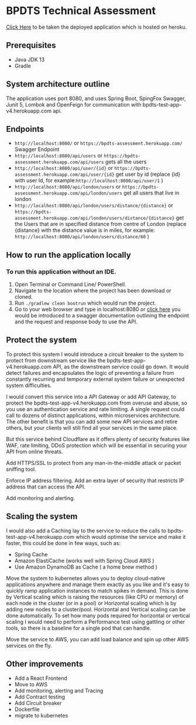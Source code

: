 # BPDTS Technical Assessment

[Click Here](https://bpdts-assessment.herokuapp.com/swagger-ui.html#/) to be taken the deployed application which is hosted on heroku.

 ## Prerequisites
 - Java JDK 13
 - Gradle
 
 ## System architecture outline
The application uses port 8080, and uses Spring Boot, SpingFox Swagger, Junit 5, Lombok and  OpenFeign for communication with bpdts-test-app-v4.herokuapp.com api. 

## Endpoints
- ```http://localhost:8080/``` or ```https://bpdts-assessment.herokuapp.com/``` Swagger Endpoint 
- ```http://localhost:8080/api/users``` or ```https://bpdts-assessment.herokuapp.com/api/users``` gets all the users
- ```http://localhost:8080/api/user/{id}``` or ```https://bpdts-assessment.herokuapp.com/api/user/{id}``` get user by id (replace {id} with user Id, for example:```http://localhost:8080/api/user/1``` )
- ```http://localhost:8080/api/london/users``` or ```https://bpdts-assessment.herokuapp.com/api/london/users``` get all users that live in london
- ```http://localhost:8080/api/london/users/distance/{distance}``` or ```https://bpdts-assessment.herokuapp.com/api/london/users/distance/{distance}``` get the Users that are in specified distance from centre of London (replace {distance} with the  distance value is in miles, for example: ```http://localhost:8080/api/london/users/distance/60``` )


## How to run the application locally
### To run this application without an IDE.
1. Open Terminal or Command Line/ PowerShell.
2. Navigate to the location where the project has been download or cloned.
3. Run `./gradlew clean bootrun` which would run the project.
4. Go to your web browser and type in localhost:8080 or [click here](http://localhost:8080) you would be introduced to a swagger documentation outlining the endpoint and the request and response body to use the API.

## Protect the system
To protect this system I would introduce a circuit breaker to the system to protect from  downstream service like the  bpdts-test-app-v4.herokuapp.com API, as the downstream service could go down. It would detect failures and encapsulates the logic of preventing a failure from constantly recurring and temporary external system failure or unexpected system difficulties.

I would convert this service into a API Gateway or add API Gateway, to protect the bpdts-test-app-v4.herokuapp.com  from overuse and abuse, so you use an authentication service and rate limiting. A single request could call to dozens of distinct applications, within microservices architecture. The other benefit is that you can add some new API services and retire others, but your clients will still find all your services in the same place.

But this service behind Cloudflare as it offers plenty of security features like WAF, rate limiting, DDoS protection which will be essential in securing your API from online threats.

Add HTTPS/SSL to protect from any man-in-the-middle attack or packet sniffing tool.

Enforce IP address filtering. Add an extra layer of security that restricts IP address that can access the API. 

Add monitoring and alerting.

## Scaling the system
I would also add a Caching lay to the service to reduce the calls to bpdts-test-app-v4.herokuapp.com which would optimise the service and make it faster, this could be done in few ways, such as:
- Spring Cache
- Amazon ElastiCache (works well with Spring Cloud AWS )
- Use Amazon DynamoDB as Cache ( a home brew method )

Move the system to kubernetes allows you to deploy cloud-native applications anywhere and manage them exactly as you like and it's easy to quickly ramp application instances to match spikes in demand. This is done by Vertical scaling which is raising the resources (like CPU or memory) of each node in the cluster (or in a pool) or  Horizontal scaling which is by  adding new nodes to a cluster/pool. Horizontal and Vertical scaling can be done automatically.
To set how many pods required for horizontal or vertical scaling I would need to perform a Performance test using gattling or other tools, so there is a baseline for a single pod that can handle.

Move the service to AWS, you can add load balance and spin up other AWS services on the fly.

## Other improvements
- Add a React Frontend
- Move to AWS
- Add monitoring, alerting and Tracing
- Add Contract testing
- Add Circuit breaker
- Dockerfile
- migrate to kubernetes